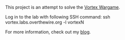 This project is an attempt to solve the [Vortex Wargame](http://www.overthewire.org/wargames/vortex/).

Log in to the lab with following SSH command:
    ssh vortex.labs.overthewire.org -l vortexN

For more information, check out my [blog](http://ant0inet.blogspot.com/search/label/vortex).
